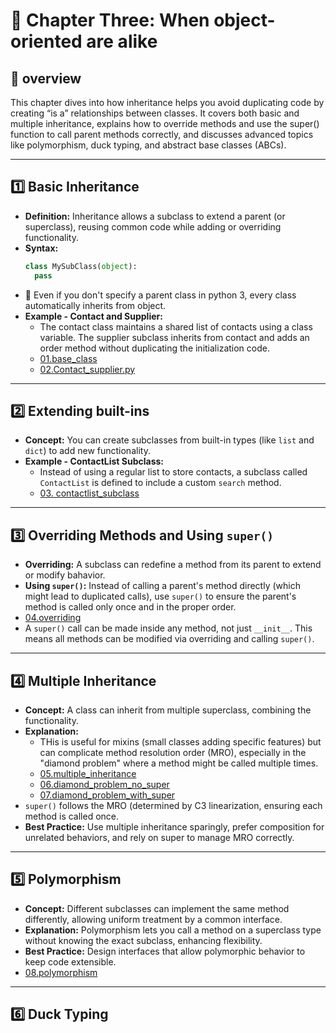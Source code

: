 # 🚀 Chapter Three: When object-oriented are alike

## 📖 overview
This chapter dives into how inheritance helps you avoid duplicating code by creating “is a” relationships between classes. It covers both basic and multiple inheritance, explains how to override methods and use the super() function to call parent methods correctly, and discusses advanced topics like polymorphism, duck typing, and abstract base classes (ABCs).

---

## 1️⃣ Basic Inheritance
- **Definition:** Inheritance allows a subclass to extend a parent (or superclass), reusing common code while adding or overriding functionality.
- **Syntax:**
  ``` python
  class MySubClass(object):
    pass
  ```
- 📓 Even if you don't specify a parent class in python 3, every class automatically inherits from object.
- **Example - Contact and Supplier:**
  - The contact class maintains a shared list of contacts using a class variable. The supplier subclass inherits from contact and adds an order method without duplicating the initialization code.
  - [01.base_class](https://github.com/MansAlien/Python_3_OOP_Book-Dusty_philips/blob/main/chapter_3/examples/01.base_class.py)
  - [02.Contact_supplier.py](https://github.com/MansAlien/Python_3_OOP_Book-Dusty_philips/blob/main/chapter_3/examples/02.contact_and_supplier.py)

 
---
  
## 2️⃣ Extending built-ins
- **Concept:** You can create subclasses from built-in types (like `list` and `dict`) to add new functionality.
- **Example - ContactList Subclass:**
  - Instead of using a regular list to store contacts, a subclass called `ContactList` is defined to include a custom `search` method.
  - [03. contactlist_subclass](https://github.com/MansAlien/Python_3_OOP_Book-Dusty_philips/blob/main/chapter_3/examples/03.contactlist_subclass.py)

---

## 3️⃣ Overriding Methods and Using `super()`
- **Overriding:** A subclass can redefine a method from its parent to extend or modify bahavior.
- **Using `super()`:** Instead of calling a parent's method directly (which might lead to duplicated calls), use `super()` to ensure the parent's method is called only once and in the proper order.
- [04.overriding](https://github.com/MansAlien/Python_3_OOP_Book-Dusty_philips/blob/main/chapter_3/examples/04.overriding.py)
- A `super()` call can be made inside any method, not just `__init__`. This means all methods can be modified via overriding and calling `super()`.

---

## 4️⃣ Multiple Inheritance
- **Concept:** A class can inherit from multiple superclass, combining the functionality.
- **Explanation:**
    - THis is useful for mixins (small classes adding specific features) but can complicate method resolution order (MRO), especially in the "diamond problem" where a method might be called multiple times.
    - [05.multiple_inheritance](https://github.com/MansAlien/Python_3_OOP_Book-Dusty_philips/blob/main/chapter_3/examples/05.multiple_inheritance.py)
    - [06.diamond_problem_no_super](https://github.com/MansAlien/Python_3_OOP_Book-Dusty_philips/blob/main/chapter_3/examples/06.diamond_problem_no_super.py)
    - [07.diamond_problem_with_super](https://github.com/MansAlien/Python_3_OOP_Book-Dusty_philips/blob/main/chapter_3/examples/07.diamond_problem_with_super.py)
- `super()` follows the MRO (determined by C3 linearization, ensuring each method is called once.
- **Best Practice:** Use multiple inheritance sparingly, prefer composition for unrelated behaviors, and rely on super to manage MRO correctly.

---

## 5️⃣ Polymorphism
- **Concept:** Different subclasses can implement the same method differently, allowing uniform treatment by a common interface.
- **Explanation:** Polymorphism lets you call a method on a superclass type without knowing the exact subclass, enhancing flexibility.
- **Best Practice:** Design interfaces that allow polymorphic behavior to keep code extensible.
- [08.polymorphism](https://github.com/MansAlien/Python_3_OOP_Book-Dusty_philips/blob/main/chapter_3/examples/08.polymorphism.py)

---

## 6️⃣ Duck Typing

